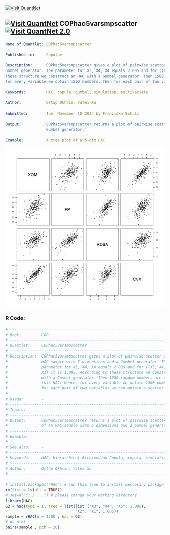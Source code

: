 
[<img src="https://github.com/QuantLet/Styleguide-and-FAQ/blob/master/pictures/banner.png" width="880" alt="Visit QuantNet">](http://quantlet.de/index.php?p=info)

## [<img src="https://github.com/QuantLet/Styleguide-and-Validation-procedure/blob/master/pictures/qloqo.png" alt="Visit QuantNet">](http://quantlet.de/) **COPhac5varsmpscatter**[<img src="https://github.com/QuantLet/Styleguide-and-Validation-procedure/blob/master/pictures/QN2.png" width="60" alt="Visit QuantNet 2.0">](http://quantlet.de/d3/ia)

```yaml
Name of Quantlet: COPhac5varsmpscatter
 
Published in:     Copulae

Description:     'COPhac5varsmpscatter gives a plot of pairwise scatter plot of an HAC sample with 5 dimensions and a
Gumbel generator. The parameter for X3, X4, X4 equals 2.005 and for ((X3, X4, X5), X2, X1) it is 1.005. According to
these structure we construct an HAC with a Gumbel generator. Then 1500 random numbers are drawn from this HAC. Hence,
for every variable we obtain 1500 numbers. Then for each pair of two variables we can obtain a scatter plot.'
  
Keywords:         HAC, copula, gumbel, simulation, multivariate

Author:           Ostap Okhrin, Yafei Xu

Submitted:        Tue, November 18 2014 by Franziska Schulz
     
Output:          'COPhac5varsmpscatter returns a plot of pairwise scatter plots of an HAC sample with 5 dimensions and a 
                  Gumbel generator.'

Example:          A tree plot of a 5-dim HAC.


```

![Picture1](COPhac5varsmpscatter.png)

### R Code:
```r
# ------------------------------------------------------------------------------
# Book:         COP
# ------------------------------------------------------------------------------
# Quantlet:     COPhac5varsmpscatter
# ------------------------------------------------------------------------------
# Description:  COPhac5varsmpscatter gives a plot of pairwise scatter plot of an 
#               HAC sample with 5 dimensions and a Gumbel generator. The 
#               parameter for X3, X4, X4 equals 2.005 and for ((X3, X4, X5), X2,
#               X1) it is 1.005. According to these structure we construct an HAC
#               with a Gumbel generator. Then 1500 random numbers are drawn from
#               this HAC. Hence, for every variable we obtain 1500 numbers. Then
#               for each pair of two variables we can obtain a scatter plot. 
# ------------------------------------------------------------------------------
# Usage:        -
# ------------------------------------------------------------------------------
# Inputs:       -
# ------------------------------------------------------------------------------
# Output:       COPhac5varsmpscatter returns a plot of pairwise scatter plots
#               of an HAC sample with 5 dimensions and a Gumbel generator.         
# ------------------------------------------------------------------------------
# Example:                    
# ------------------------------------------------------------------------------
# See also:     -
# ------------------------------------------------------------------------------
# Keywords:     HAC, Hierarchical Archimedean Copula, copula, simulation, Gumbel
# ------------------------------------------------------------------------------
# Author:       Ostap Okhrin, Yafei Xu
# ------------------------------------------------------------------------------

# install.packages("HAC") # run this line to install neccesary package
rm(list = ls(all = TRUE))
# setwd("C: / ...") # please change your working directory
library(HAC)
G2 = hac(type = 1, tree = list(list ("X3", "X4", "X5", 2.005),
                               "X2", "X1", 1.005))
sample = rHAC(n = 1500 , hac = G2)
# do plot
pairs(sample , pch = 20)
```
